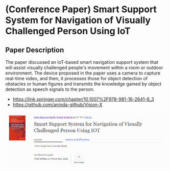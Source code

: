 # (Conference Paper) Smart Support System for Navigation of Visually Challenged Person Using IoT

## Paper Description

The paper discussed an IoT-based smart navigation support system that will assist visually challenged people's movement within a room or outdoor environment. The device proposed in the paper uses a camera to capture real-time video, and then, it processes those for object detection of obstacles or human figures and transmits the knowledge gained by object detection as speech signals to the person.

- https://link.springer.com/chapter/10.1007%2F978-981-16-2641-8_3
- https://github.com/aninda-github/Vision-X

<img src="../images/Conf Paper.png" style="float: left; margin-right: 10px;"/>